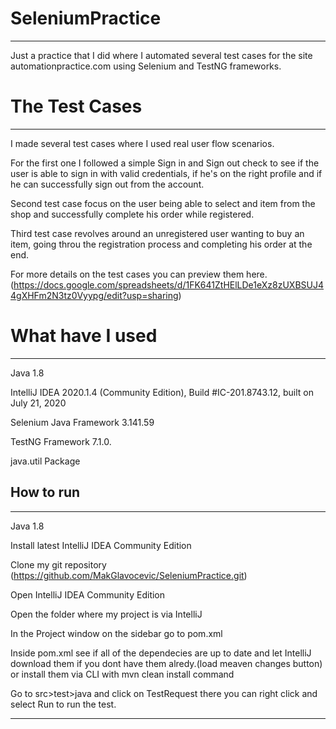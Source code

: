 # SeleniumPractice
--------------------------------------

Just a practice that I did where I automated several test cases for the site automationpractice.com using Selenium and TestNG frameworks.



# The Test Cases
--------------------------------------

I made several test cases where I used real user flow scenarios. 

For the first one I followed a simple Sign in and Sign out check to see if the user is able to sign in with valid credentials, if he's on the right profile and if he can successfully sign out from the account. 

Second test case focus on the user being able to select and item from the shop and successfully complete his order while registered. 

Third test case revolves around an unregistered user wanting to buy an item, going throu the registration process and completing his order at the end. 

For more details on the test cases you can preview them here. (https://docs.google.com/spreadsheets/d/1FK641ZtHElLDe1eXz8zUXBSUJ44gXHFm2N3tz0Vyypg/edit?usp=sharing)

# What have I used
--------------------------------------

Java 1.8

IntelliJ IDEA 2020.1.4 (Community Edition), Build #IC-201.8743.12, built on July 21, 2020

Selenium Java Framework 3.141.59

TestNG Framework 7.1.0.

java.util Package

## How to run
--------------------------------------

Java 1.8

Install latest IntelliJ IDEA Community Edition

Clone my git repository (https://github.com/MakGlavocevic/SeleniumPractice.git)

Open IntelliJ IDEA Community Edition

Open the folder where my project is via IntelliJ

In the Project window on the sidebar go to pom.xml 

Inside pom.xml see if all of the dependecies are up to date and let IntelliJ download them if you dont have them alredy.(load meaven changes button) or install them via CLI with mvn clean install command

Go to src>test>java and click on TestRequest there you can right click and select Run to run the test.

--------------------------------------




